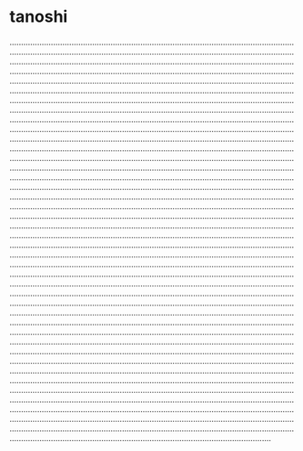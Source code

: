 # tanoshi

..............................................................................................................................................................................................................................................................................................................................................................................................................................................................................................................................................................................................................................................................................................................................................................................................................................................................................................................................................................................................................................................................................................................................................................................................................................................................................................................................................................................................................................................................................................................................................................................................................................................................................................................................................................................................................................................................................................................................................................................................................................................................................................................................................................................................................................................................................................................................................................................................................................................................................................................................................................................................................................................................................................................................................................................................................................................................................................................................................................................................................................................................................................................................................................................................................................................................................................................................................................................................................................................................................................................................................................................................................................................................................................................................................................................................................................................................................................................................................................................................................................................................................................................................................................................................................................................................................................................................................................................................................................................................................................................................................................................................................................................................................................................................................................................................................................................................................................................................................................................................................................................................................................................................................................................................................................................................................................................................................................................................................